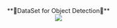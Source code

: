 <div align="center">
  **🎯DataSet for Object Detection🎯**     
   </div> 
 

<div align="center">
<img align="center" src="https://user-images.githubusercontent.com/87802556/200938962-6a0f4260-92a5-47d3-b771-9d44ad00c3d1.gif" />
  </div>

 
